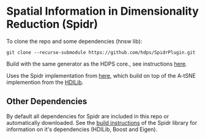 # Spatial Information in Dimensionality Reduction (Spidr)

To clone the repo and some dependencies (hnsw lib):

```git clone --recurse-submodule https://github.com/hdps/SpidrPlugin.git```

Build with the same generator as the HDPS core., see instructions [here](https://github.com/hdps/core).

Uses the Spidr implementation from [here](https://github.com/alxvth/Spidr/), which build on top of the A-tSNE implemention from the [HDILib](https://github.com/biovault/HDILib).

## Other Dependencies
By default all dependencies for Spidr are included in this repo or automatically downloaded. See the [build instructions](https://github.com/alxvth/Spidr/) of the Spidr library for information on it's dependencies (HDILib, Boost and Eigen). 
